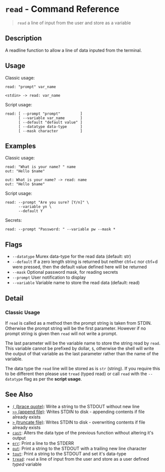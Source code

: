 # `read` - Command Reference

> `read` a line of input from the user and store as a variable

## Description

A readline function to allow a line of data inputed from the terminal.

## Usage

Classic usage:

    read: "prompt" var_name
    
    <stdin> -> read: var_name
    
Script usage:

    read: [ --prompt "prompt"         ]
          [ --variable var_name       ]
          [ --default "default value" ]
          [ --datatype data-type      ]
          [ --mask character          ]

## Examples

Classic usage:

    read: "What is your name? " name
    out: "Hello $name"
    
    out: What is your name? -> read: name
    out: "Hello $name"
    
Script usage:

    read: --prompt "Are you sure? [Y/n]" \
          --variable yn \
          --default Y
    
Secrets:

    read: --prompt "Password: " --variable pw --mask *

## Flags

* `--datatype`
    Murex data-type for the read data (default: str)
* `--default`
    If a zero length string is returned but neither ctrl+c nor ctrl+d were pressed, then the default value defined here will be returned
* `--mask`
    Optional password mask, for reading secrets
* `--prompt`
    User notification to display
* `--variable`
    Variable name to store the read data (default: read)

## Detail

### Classic Usage

If `read` is called as a method then the prompt string is taken from STDIN.
Otherwise the prompt string will be the first parameter. However if no prompt
string is given then `read` will not write a prompt.

The last parameter will be the variable name to store the string read by `read`.
This variable cannot be prefixed by dollar, `$`, otherwise the shell will write
the output of that variable as the last parameter rather than the name of the
variable.

The data type the `read` line will be stored as is `str` (string). If you
require this to be different then please use `tread` (typed read) or call `read`
with the `--datatype` flag as per the **script usage**.

## See Also

* [`(` (brace quote)](../commands/brace-quote.md):
  Write a string to the STDOUT without new line
* [`>>` (append file)](../commands/greater-than-greater-than.md):
  Writes STDIN to disk - appending contents if file already exists
* [`>` (truncate file)](../commands/greater-than.md):
  Writes STDIN to disk - overwriting contents if file already exists
* [`cast`](../commands/cast.md):
  Alters the data type of the previous function without altering it's output
* [`err`](../commands/err.md):
  Print a line to the STDERR
* [`out`](../commands/out.md):
  Print a string to the STDOUT with a trailing new line character
* [`tout`](../commands/tout.md):
  Print a string to the STDOUT and set it's data-type
* [`tread`](../commands/tread.md):
  `read` a line of input from the user and store as a user defined *typed* variable